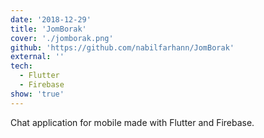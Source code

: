 ```yaml
---
date: '2018-12-29'
title: 'JomBorak'
cover: './jomborak.png'
github: 'https://github.com/nabilfarhann/JomBorak'
external: ''
tech:
  - Flutter
  - Firebase
show: 'true'
---
```


Chat application for mobile made with Flutter and Firebase.